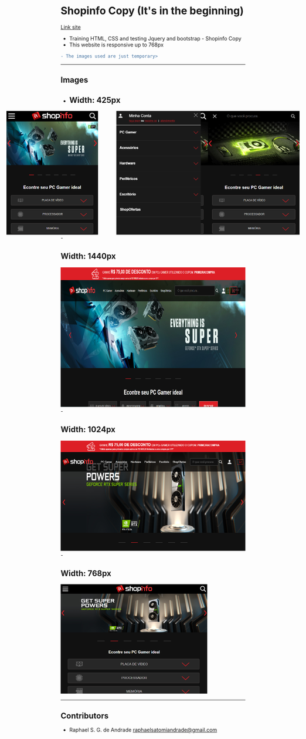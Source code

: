 # Shopinfo Copy (It's in the beginning)
[Link site](https://shopinfo-copy.000webhostapp.com/) 

- Training HTML, CSS and testing Jquery and bootstrap - Shopinfo Copy
- This website is responsive up to 768px
```diff
- The images used are just temporary>
```
---
## Images
- <h2>Width: 425px</h2>
<div style="display: flex; justify-content: center">
 <img style="margin-right: 50px;"src="assets/images/site_425.png" width="250" height="337">
 <img src="assets/images/site_425_menu.png" width="250" height="337">
 <img src="assets/images/site_425_search.png" width="250" height="337">
</div>
- <h2>Width: 1440px</h2>
 <img src="assets/images/site_1440.png" width="880" height="380"> <br/>
- <h2>Width: 1024px</h2>
 <img src="assets/images/site_1024.png" width="540" height="300"> <br/>
- <h2>Width: 768px</h2>
 <img src="assets/images/site_768.png" width="400" height="298"> <br/>
 




---
## Contributors

- Raphael S. G. de Andrade <raphaelsatomiandrade@gmail.com>
